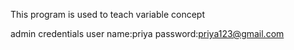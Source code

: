 This program is used to teach variable concept



admin credentials
user name:priya
password:priya123@gmail.com
